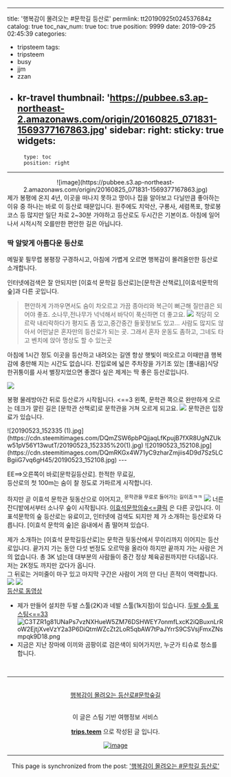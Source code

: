
---
title: '행복감이 몰려오는 #문학길 등산로'
permlink: tt20190925t024537684z
catalog: true
toc_nav_num: true
toc: true
position: 9999
date: 2019-09-25 02:45:39
categories:
- tripsteem
tags:
- tripsteem
- busy
- jjm
- zzan
- kr-travel
thumbnail: 'https://pubbee.s3.ap-northeast-2.amazonaws.com/origin/20160825_071831-1569377167863.jpg'
sidebar:
    right:
        sticky: true
widgets:
    -
        type: toc
        position: right
---


<center>![image](https://pubbee.s3.ap-northeast-2.amazonaws.com/origin/20160825_071831-1569377167863.jpg)</center>
제가 봉평에 온지 4년, 이곳을 떠나지 못하고 땅이나 집을  알아보고 다닐만큼 좋아하는 이유 중 하나는 바로 이 등산로 때문입니다.
원주에도 치악산, 구룡사, 세렴폭포, 향로봉코스 등 많지만 일단 차로 2~30분 가야하고 등산로도 두시간은 기본이죠. 
아침에 일어나서 시적시적 오를만한 편안한 길은 아닙니다. 

### 딱 알맞게 아름다운 등산로 

메밀꽃 필무렵 봉평장 구경하시고, 아침에  가볍게 오르면 
행복감이 몰려올만한 등산로 소개합니다. 



인터넷에검색은 잘 안되지만 
[이효석 문학길 등산로]는[문학관 산책로],[이효석문학의숲]과 다른 곳입니다.

> 편안하게 가까우면서도 숨이 차오르고 가끔 종아리와 복근이 뻐근해 질만큼은 되어야 좋죠.
소나무,전나무가 넉넉해서 바닥이 푹신하면 더 좋고요.
![](https://pubbee.s3.ap-northeast-2.amazonaws.com/origin/20180820_070400-1569379299013.jpg)
적당히 오르락 내리락하다가 평지도 좀 있고,중간중간 들꽃정보도 있고...
사람도 많지도 않아서 어떤날은 혼자만의 등산로가 되는 곳.
그래서 혼자 운동도 좀하고, 그네도 타고
벤치에 앉아 명상도 할 수 있는곳


아침에 1시간 정도 이곳을 등산하고 내려오는 길엔 항상 햇빛이 떠오르고 이때만큼 행복감에 충만해 지는 시간도 없습니다. 
진입로에 넓은 주차장을 가기조 있는 [풀내음]식당 한귀퉁이를 사서 별장지었으면 좋겠다 싶은  제게는 딱 좋은 등산로입니다. 

![](https://pubbee.s3.ap-northeast-2.amazonaws.com/origin/SAM_8671-1569377842191.jpg)
 
봉평 물레방아간 뒤로 등산로가 시작됩니다. 
<==3 왼쪽, 문학관 쪽으로 완만하게 오르는 데크가 깔린 길은
[문학관 산책로]로 문학관을 거쳐 오르게 되고요.
![](https://pubbee.s3.ap-northeast-2.amazonaws.com/origin/_397-1569378875483.jpg)
문학관은 입장료가 있습니다.
</center>![20190523_152335 (1).jpg](https://cdn.steemitimages.com/DQmZSW6pbPQjjaqLfKpujB7fXR8UgNZUkw51pV56Y13wutT/20190523_152335%20(1).jpg)
![20190523_152108.jpg](https://cdn.steemitimages.com/DQmRKGx4W71yC9zharZmjiis4D9d7Sz5LCBgiiG7vq6gH45/20190523_152108.jpg)
---

EE==>오른쪽이 바로[문학길등산로].  한적한 무료길,  
등산로의 첫 100m는 숨이 찰 정도로 가파르게 시작합니다.

하지만 곧 이효석 문학관 뒷동산으로 이어지고, <sup>문학관을 무료로 들어가는 길이죠ㅋㅋ</sup>
![](https://pubbee.s3.ap-northeast-2.amazonaws.com/origin/20180820_073414-1569379461777.jpg)
너른 잔디밭에서부터 소나무 숲이 시작됩니다. 
[이효석문학의숲<=클릭](https://blog.naver.com/so01004/221581835445) 은 다른 곳입니다. 
이표석문학의 숲 등산로는 유료이고, 인터넷에 검색도 되지만 제 가 소개하는 등산로와 다릅니다. 
[이효석 문학의 숲]은 읍내에서 좀 떨어져 있습다.

제가 소개하는 [이효석 문학길등산로]는  문학관 뒷동산에서 무이리까지 이어지는 등산로입니다. 
끝가지 가는 동안 다섯 번정도 오르막을 올라야 하지만 끝까지 가는 사람은 거의 없습니다.  총 3K 넘는데 대부분의 사람들이 중간 정상 체육공원까지만 다녀옵니다. 
저는 2K정도 까지만 갔다가 옵니다.  
그 뒤로는 거미줄이 마구 있고 마지막 구간은 사람이 거의 안 다닌 흔적이 역력합니다.
![](https://pubbee.s3.ap-northeast-2.amazonaws.com/origin/20190529_064629-1569379255245.jpg)
![](https://pubbee.s3.ap-northeast-2.amazonaws.com/origin/20160825_072340-1569378312335.jpg)  
[등산로 동영상](https://youtu.be/30cg2X4MkFw)
* 제가 만들어 설치한 두발 스툴(2K)과 네발 스툴(1k지점)이 있습니다. 
[두발 수툴 포스팅<==33](https://steemit.com/ntopaz/@raah/ntopaz--raah--1875915914--ntopaz-busy-jjm-kr-art--2019-07-03-09-47-56--artwork--none)
![C3TZR1g81UNaPs7vzNXHueW5ZM76DSHWEY7onmfLxcK2iQBuxnLrRoW2EjtjXveVzY2a3P6DiQtmWZcZt2LoR5qbAW7tPaJYrrS9CSVsjFmxZNsmpqk9D18.png](https://cdn.steemitimages.com/DQmZr5Vk6jtU5Nqxh77NHistqeBa4KWb5uHsC9LkdMe3sG7/C3TZR1g81UNaPs7vzNXHueW5ZM76DSHWEY7onmfLxcK2iQBuxnLrRoW2EjtjXveVzY2a3P6DiQtmWZcZt2LoR5qbAW7tPaJYrrS9CSVsjFmxZNsmpqk9D18.png)
* 지금은 지난 장마에 이끼와 곰팡이로 검은색이 되어가지만, 누군가 티슈로 청소를 합니다.

<br/><hr><br/><center><a href='https://kr.tripsteem.com/post/tt20190925t024537684z'>행복감이 몰려오는 등산로#문학숲길</a></center><br />
<center>
이 글은 스팀 기반 여행정보 서비스

<a href='https://kr.tripsteem.com/'><b>trips.teem</b></a> 으로 작성된 글 입니다.

<a href='https://kr.tripsteem.com/'>![image](https://cdn.steemitimages.com/DQmUFZTyUVo6PuZGHeF9VxLHxkrufqLa37Wz8U6A9j115JU/%EB%B0%B0%EB%84%88_%EB%B4%84.jpg)</a>

- - -

This page is synchronized from the post: ['행복감이 몰려오는 #문학길 등산로'](https://steemit.com/@raah/tt20190925t024537684z)
